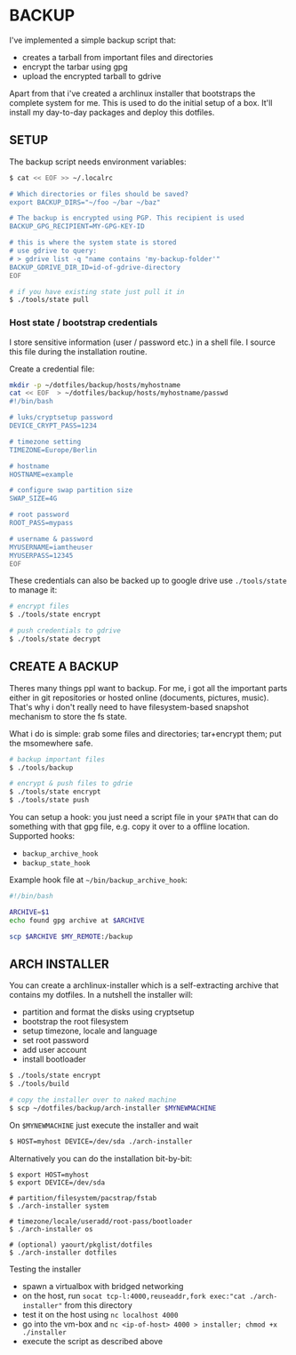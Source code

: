 # BACKUP

I've implemented a simple backup script that:

- creates a tarball from important files and directories
- encrypt the tarbar using gpg
- upload the encrypted tarball to gdrive

Apart from that i've created a archlinux installer that bootstraps the complete system for me. This is used to do the initial setup of a box. It'll install my day-to-day packages and deploy this dotfiles.

## SETUP

The backup script needs environment variables:
``` sh
$ cat << EOF >> ~/.localrc

# Which directories or files should be saved?
export BACKUP_DIRS="~/foo ~/bar ~/baz"

# The backup is encrypted using PGP. This recipient is used
BACKUP_GPG_RECIPIENT=MY-GPG-KEY-ID

# this is where the system state is stored
# use gdrive to query: 
# > gdrive list -q "name contains 'my-backup-folder'"
BACKUP_GDRIVE_DIR_ID=id-of-gdrive-directory
EOF

# if you have existing state just pull it in
$ ./tools/state pull
```

### Host state / bootstrap credentials
I store sensitive information (user / password etc.) in a shell file. I source this file during the installation routine.

Create a credential file:

``` sh
mkdir -p ~/dotfiles/backup/hosts/myhostname
cat << EOF  > ~/dotfiles/backup/hosts/myhostname/passwd
#!/bin/bash

# luks/cryptsetup password
DEVICE_CRYPT_PASS=1234

# timezone setting
TIMEZONE=Europe/Berlin

# hostname
HOSTNAME=example

# configure swap partition size
SWAP_SIZE=4G

# root password
ROOT_PASS=mypass

# username & password
MYUSERNAME=iamtheuser
MYUSERPASS=12345
EOF
```

These credentials can also be backed up to google drive use `./tools/state` to manage it:

``` sh
# encrypt files
$ ./tools/state encrypt

# push credentials to gdrive
$ ./tools/state decrypt
```

## CREATE A BACKUP

Theres many things ppl want to backup. For me, i got all the important parts either in git repositories or hosted online (documents, pictures, music). That's why i don't really need to have filesystem-based snapshot mechanism to store the fs state.

What i do is simple: grab some files and directories; tar+encrypt them; put the msomewhere safe.

``` sh
# backup important files
$ ./tools/backup

# encrypt & push files to gdrie
$ ./tools/state encrypt
$ ./tools/state push
```

You can setup a hook: you just need a script file in your `$PATH` that can do something with that gpg file, e.g. copy it over to a offline location.
Supported hooks:
- `backup_archive_hook`
- `backup_state_hook`

Example hook file at `~/bin/backup_archive_hook`:
``` sh
#!/bin/bash

ARCHIVE=$1
echo found gpg archive at $ARCHIVE

scp $ARCHIVE $MY_REMOTE:/backup
```

## ARCH INSTALLER

You can create a archlinux-installer which is a self-extracting archive that contains my dotfiles. In a nutshell the installer will:

- partition and format the disks using cryptsetup
- bootstrap the root filesystem
- setup timezone, locale and language
- set root password
- add user account
- install bootloader

``` sh
$ ./tools/state encrypt
$ ./tools/build

# copy the installer over to naked machine
$ scp ~/dotfiles/backup/arch-installer $MYNEWMACHINE
```

On `$MYNEWMACHINE` just execute the installer and wait
``` sh
$ HOST=myhost DEVICE=/dev/sda ./arch-installer
```

Alternatively you can do the installation bit-by-bit:

```
$ export HOST=myhost
$ export DEVICE=/dev/sda

# partition/filesystem/pacstrap/fstab
$ ./arch-installer system

# timezone/locale/useradd/root-pass/bootloader
$ ./arch-installer os 

# (optional) yaourt/pkglist/dotfiles
$ ./arch-installer dotfiles 
```

Testing the installer

- spawn a virtualbox with bridged networking
- on the host, run `socat tcp-l:4000,reuseaddr,fork exec:"cat ./arch-installer"` from this directory
- test it on the host using `nc localhost 4000`
- go into the vm-box and `nc <ip-of-host> 4000 > installer; chmod +x ./installer`
- execute the script as described above

